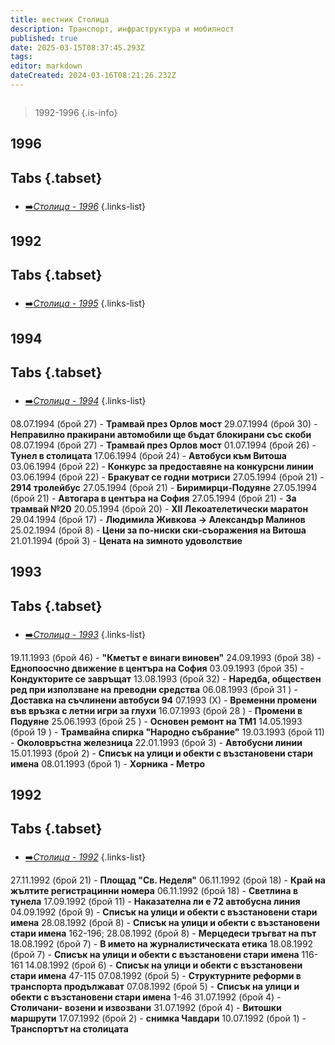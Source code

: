 ```yaml
---
title: вестник Столица
description: Транспорт, инфраструктура и мобилност
published: true
date: 2025-03-15T08:37:45.293Z
tags: 
editor: markdown
dateCreated: 2024-03-16T08:21:26.232Z
---
```


<img src="">

> 1992-1996
{.is-info}

## 1996
## Tabs {.tabset}

###
- [➡️*Столица - 1996*](/literature/vestnik-stolica/1996)
{.links-list}

## 1992
## Tabs {.tabset}

###
- [➡️*Столица - 1995*](/literature/vestnik-stolica/1995)
{.links-list}

## 1994
## Tabs {.tabset}

###
- [➡️*Столица - 1994*](/literature/vestnik-stolica/1994)
{.links-list}


08.07.1994 (брой 27) - **Трамвай през Орлов мост**
29.07.1994 (брой 30) - **Неправилно пракирани автомобили ще бъдат блокирани със скоби**
08.07.1994 (брой 27) - **Трамвай през Орлов мост**
01.07.1994 (брой 26) - **Тунел в столицата**
17.06.1994 (брой 24) - **Автобуси към Витоша**
03.06.1994 (брой 22) - **Конкурс за предоставяне на конкурсни линии**
03.06.1994 (брой 22) - **Бракуват се годни мотриси**
27.05.1994 (брой 21) - **2914 тролейбус**
27.05.1994 (брой 21) - **Биримирци-Подуяне**
27.05.1994 (брой 21) - **Автогара в центъра на София**
27.05.1994 (брой 21) - **За трамвай №20**
20.05.1994 (брой 20) - **XII Лекоателетически маратон**
29.04.1994 (брой 17) - **Людимила Живкова -> Александър Малинов**
25.02.1994 (брой 8) - **Цени за по-ниски ски-съоражения на Витоша**
21.01.1994 (брой 3) - **Цената на зимното удоволствие**

## 1993
## Tabs {.tabset}

###
- [➡️*Столица - 1993*](/literature/vestnik-stolica/1993)
{.links-list}


19.11.1993 (брой 46) - **"Кметът е винаги виновен"**
24.09.1993 (брой 38) - **Еднопоосчно движение в центъра на София**
03.09.1993 (брой 35) - **Кондукторите се завръщат**
13.08.1993 (брой 32) - **Наредба, обществен ред при използване на преводни средства**
06.08.1993 (брой 31 ) - **Доставка на съчлинени автобуси 94**
07.1993 (Х) - **Временни промени във връзка с летни игри за глухи**
16.07.1993 (брой 28 ) - **Промени в Подуяне**
25.06.1993 (брой 25 ) - **Основен ремонт на ТМ1**
14.05.1993 (брой 19 ) - **Трамвайна спирка "Народно събрание"** 
19.03.1993 (брой 11) - **Околовръстна железница**
22.01.1993 (брой 3) - **Автобусни линии** 
15.01.1993 (брой 2) - **Списък на улици и обекти с възстановени стари имена** 
08.01.1993 (брой 1) - **Хорника - Метро**


## 1992
## Tabs {.tabset}

###
- [➡️*Столица - 1992*](/literature/vestnik-stolica/1992)
{.links-list}


27.11.1992 (брой 21) - **Площад "Св. Неделя"**
06.11.1992 (брой 18) - **Край на жълтите регистрацинни номера**
06.11.1992 (брой 18) - **Светлина в тунела**
17.09.1992 (брой 11) - **Наказателна ли е 72 автобусна линия** 
04.09.1992 (брой 9) - **Списък на улици и обекти с възстановени стари имена** 
28.08.1992 (брой 8) - **Списък на улици и обекти с възстановени стари имена** 162-196; 
28.08.1992 (брой 8) - **Мерцедеси тръгват на път**
18.08.1992 (брой 7) - **В името на журналистическата етика**
18.08.1992 (брой 7)  - **Списък на улици и обекти с възстановени стари имена** 116-161
14.08.1992 (брой 6)  - **Списък на улици и обекти с възстановени стари имена** 47-115
07.08.1992 (брой 5) - **Структурните реформи в транспорта продължават**
07.08.1992 (брой 5)  - **Списък на улици и обекти с възстановени стари имена** 1-46
31.07.1992 (брой 4) - **Столичани- возени и извозвани**
31.07.1992 (брой 4) - **Витошки маршрути**
17.07.1992 (брой 2) - **снимка Чавдари**
10.07.1992 (брой 1) - **Транспортът на столицата**